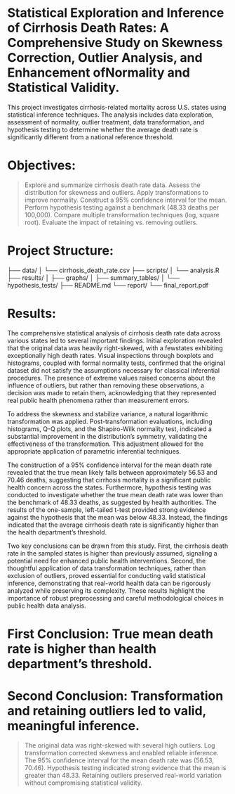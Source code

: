 # Statistical Exploration and Inference of Cirrhosis Death Rates: A Comprehensive Study on Skewness Correction, Outlier Analysis, and Enhancement ofNormality and Statistical Validity.
This project investigates cirrhosis-related mortality across U.S. states using statistical inference techniques. The analysis includes data exploration, assessment of normality, outlier treatment, data transformation, and hypothesis testing to determine whether the average death rate is significantly different from a national reference threshold.
# Objectives:
> Explore and summarize cirrhosis death rate data.
> Assess the distribution for skewness and outliers.
> Apply transformations to improve normality.
> Construct a 95% confidence interval for the mean.
> Perform hypothesis testing against a benchmark (48.33 deaths per 100,000).
> Compare multiple transformation techniques (log, square root).
> Evaluate the impact of retaining vs. removing outliers.
# Project Structure:
├── data/
│   └── cirrhosis_death_rate.csv
├── scripts/
│   └── analysis.R
├── results/
│   ├── graphs/
│   ├── summary_tables/
│   └── hypothesis_tests/
├── README.md
└── report/
    └── final_report.pdf
# Results:
The comprehensive statistical analysis of cirrhosis death rate data across various states led to several important findings. Initial exploration revealed that the original data was heavily right-skewed, with a fewstates exhibiting exceptionally high death rates. Visual inspections through boxplots and histograms, coupled with formal normality tests, confirmed that the original dataset did not satisfy the assumptions necessary for classical inferential procedures. The presence of extreme values raised concerns about the influence of outliers, but rather than removing these observations, a decision was made to retain them, acknowledging that they represented real public health phenomena rather than measurement errors.

To address the skewness and stabilize variance, a natural logarithmic transformation was applied. Post-transformation evaluations, including histograms, Q-Q plots, and the Shapiro-Wilk normality test, indicated a substantial improvement in the distribution’s symmetry, validating the effectiveness of the transformation. This adjustment allowed for the appropriate application of parametric inferential techniques.

The construction of a 95% confidence interval for the mean death rate revealed that the true mean likely falls between approximately 56.53 and 70.46 deaths, suggesting that cirrhosis mortality is a significant public health concern across the states. Furthermore, hypothesis testing was conducted to investigate whether the true mean death rate was lower than the benchmark of 48.33 deaths, as suggested by health authorities. The results of the one-sample, left-tailed t-test provided strong evidence against the hypothesis that the mean was below 48.33. Instead, the findings indicated that the average cirrhosis death rate is significantly higher than the health department’s threshold.

Two key conclusions can be drawn from this study. First, the cirrhosis death rate in the sampled states is higher than previously assumed, signaling a potential need for enhanced public health interventions. Second, the thoughtful application of data transformation techniques, rather than exclusion of outliers, proved essential for conducting valid statistical inference, demonstrating that real-world health data can be rigorously analyzed while preserving its complexity. These results highlight the importance of robust preprocessing and careful methodological choices in public health data analysis.
 
# First Conclusion: True mean death rate is higher than health department’s threshold.
# Second Conclusion: Transformation and retaining outliers led to valid, meaningful inference.

> The original data was right-skewed with several high outliers.
> Log transformation corrected skewness and enabled reliable inference.
> The 95% confidence interval for the mean death rate was (56.53, 70.46).
> Hypothesis testing indicated strong evidence that the mean is greater than 48.33.
> Retaining outliers preserved real-world variation without compromising statistical validity.
